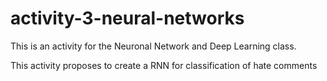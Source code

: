 ﻿# activity-3-neural-networks
This is an activity for the Neuronal Network and Deep Learning class.

This activity proposes to create a RNN for classification of hate comments
